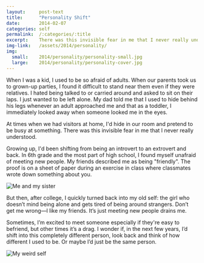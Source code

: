 ```yaml
---
layout:     post-text
title:      "Personality Shift"
date:       2014-02-07
categories: self
permalink:  /:categories/:title
excerpt:    There was this invisible fear in me that I never really understood
img-link:   /assets/2014/personality/
img:
  small:    2014/personality/personality-small.jpg
  large:    2014/personality/personality-cover.jpg
---
```


When I was a kid, I used to be so afraid of adults. When our parents took us to grown-up parties, I found it difficult to stand near them even if they were relatives. I hated being talked to or carried around and asked to sit on their laps. I just wanted to be left alone. My dad told me that I used to hide behind his legs whenever an adult approached me and that as a toddler, I immediately looked away when someone looked me in the eyes.

At times when we had visitors at home, I'd hide in our room and pretend to be busy at something. There was this invisible fear in me that I never really understood.

Growing up, I'd been shifting from being an introvert to an extrovert and back. In 6th grade and the most part of high school, I found myself unafraid of meeting new people. My friends described me as being "friendly". The proof is on a sheet of paper during an exercise in class where classmates wrote down something about you.

<div class="module">
  <img src="{{ page.img-link }}1.jpg" alt="Me and my sister" >
</div>

But then, after college, I quickly turned back into my old self: the girl who doesn’t mind being alone and gets tired of being around strangers. Don’t get me wrong&mdash;I like my friends. It’s just meeting new people drains me.

Sometimes, I’m excited to meet someone especially if they're easy to befriend, but other times it’s a drag. I wonder if, in the next few years, I’d shift into this completely different person, look back and think of how different I used to be. Or maybe I’d just be the same person.

<div class="module">
  <img src="{{ page.img-link }}2.jpg" alt="My weird self" >
</div>

